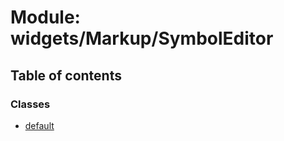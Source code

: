 # Module: widgets/Markup/SymbolEditor

## Table of contents

### Classes

- [default](../wiki/widgets.Markup.SymbolEditor.default)
